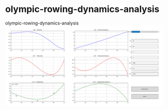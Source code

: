 # olympic-rowing-dynamics-analysis
olympic-rowing-dynamics-analysis
![Descripción de la imagen](assets/cap1.png)
